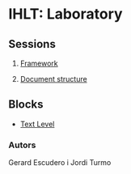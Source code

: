 # IHLT: Laboratory

## Sessions

1. [Framework](s1/index.html)

2. [Document structure](s2/index.html)

## Blocks

* [Text Level](b1/index.html)

### Autors

Gerard Escudero i Jordi Turmo

